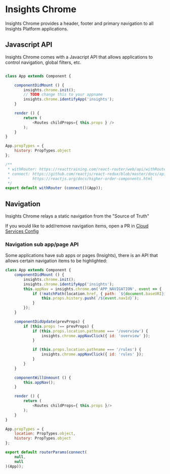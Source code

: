 # Insights Chrome

Insights Chrome provides a header, footer and primary navigation to all Insights Platform applications.

## Javascript API

Insights Chrome comes with a Javacript API that allows applications to control navigation, global filters, etc.

```js

class App extends Component {

    componentDidMount () {
        insights.chrome.init();
        // TODO change this to your appname
        insights.chrome.identifyApp('insights');
    }

    render () {
        return (
            <Routes childProps={ this.props } />
        );
    }
}

App.propTypes = {
    history: PropTypes.object
};

/**
 * withRouter: https://reacttraining.com/react-router/web/api/withRouter
 * connect: https://github.com/reactjs/react-redux/blob/master/docs/api.md
 *          https://reactjs.org/docs/higher-order-components.html
 */
export default withRouter (connect()(App));
```

## Navigation

Insights Chrome relays a static navigation from the "Source of Truth"

If you would like to add/remove navigation items, open a PR in [Cloud Services Config](https://github.com/RedHatInsights/cloud-services-config)

### Navigation sub app/page API

Some applications have sub apps or pages (Insights), there is an API that allows certain navigation items to be highlighted:

```js
class App extends Component {
    componentDidMount () {
        insights.chrome.init();
        insights.chrome.identifyApp('insights');
        this.appNav = insights.chrome.on('APP_NAVIGATION', event => {
            if (!matchPath(location.href, { path: `${document.baseURI}insights/${event.navId}` })) {
                this.props.history.push(`/${event.navId}`);
            }
        });
    }

    componentDidUpdate(prevProps) {
        if (this.props !== prevProps) {
            if (this.props.location.pathname === '/overview') {
                insights.chrome.appNavClick({ id: 'overview' });
            }

            if (this.props.location.pathname === '/rules') {
                insights.chrome.appNavClick({ id: 'rules' });
            }
        }
    }

    componentWillUnmount () {
        this.appNav();
    }

    render () {
        return (
            <Routes childProps={ this.props }/>
        );
    }
}

App.propTypes = {
    location: PropTypes.object,
    history: PropTypes.object
};

export default routerParams(connect(
    null,
    null
)(App));
```
